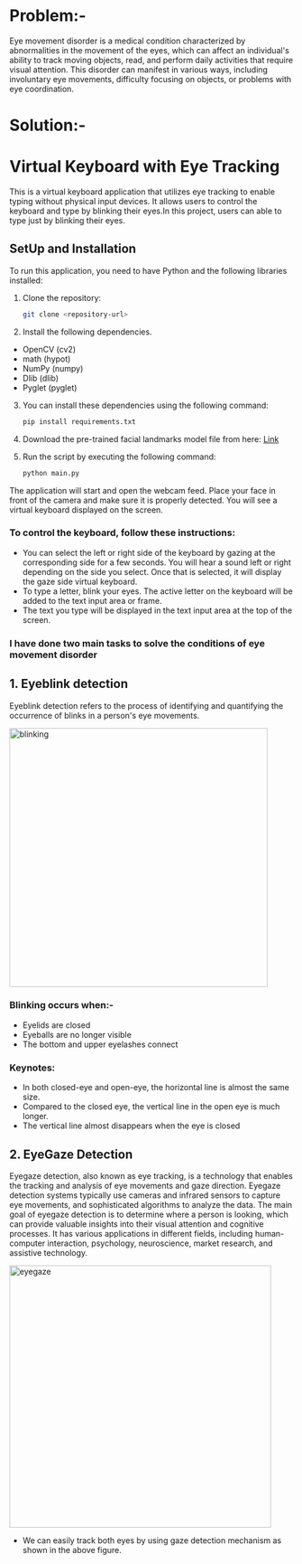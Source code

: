 # Problem:- 

Eye movement disorder is a medical condition characterized by abnormalities in the movement of the eyes, which can affect an individual's ability to track moving objects, read, and perform daily activities that require visual attention. This disorder can manifest in various ways, including involuntary eye movements, difficulty focusing on objects, or problems with eye coordination. 

# Solution:- 
# Virtual Keyboard with Eye Tracking
This is a virtual keyboard application that utilizes eye tracking to enable typing without physical input devices. It allows users to control the keyboard and type by blinking their eyes.In this project, users can able to type just by blinking their eyes.
## SetUp and Installation
To run this application, you need to have Python and the following libraries installed:

1. Clone the repository:

   ```bash
   git clone <repository-url>
   
2. Install the following dependencies.
  - OpenCV (cv2)
  - math (hypot)
  - NumPy (numpy)
  - Dlib (dlib)
  - Pyglet (pyglet)
  
3. You can install these dependencies using the following command:

   ```bash
   pip install requirements.txt

4. Download the pre-trained facial landmarks model file from here:
   [Link](https://github.com/italojs/facial-landmarks-recognition/blob/master/shape_predictor_68_face_landmarks.dat)

5. Run the script by executing the following command:

   ```bash
   python main.py 

The application will start and open the webcam feed. Place your face in front of the camera and make sure it is properly detected. You will see a virtual keyboard displayed on the screen. 

### To control the keyboard, follow these instructions:

- You can select the left or right side of the keyboard by gazing at the corresponding side for a few seconds. You will hear a sound left or right depending on the side you select. Once that is selected, it will display the gaze side virtual keyboard. 
- To type a letter, blink your eyes. The active letter on the keyboard will be added to the text input area or frame.
- The text you type will be displayed in the text input area at the top of the screen.

###  I have done two main tasks to solve the conditions of eye movement disorder 

## 1. Eyeblink detection
Eyeblink detection refers to the process of identifying and quantifying the occurrence of blinks in a person's eye movements.

<img width="458" alt="blinking" src="https://github.com/pathakanuj24/eye-gazing/assets/84982825/cdfe2b64-4161-46ff-b8fe-12666fc61920">

### Blinking occurs when:- 
- Eyelids are closed
- Eyeballs are no longer visible
- The bottom and upper eyelashes connect

### Keynotes: 
- In both closed-eye and open-eye, the horizontal line is almost the same size. 
- Compared to the closed eye, the vertical line in the open eye is much longer. 
- The vertical line almost disappears when the eye is closed


## 2. EyeGaze Detection
Eyegaze detection, also known as eye tracking, is a technology that enables the tracking and analysis of eye movements and gaze direction. Eyegaze detection systems typically use cameras and infrared sensors to capture eye movements, and sophisticated algorithms to analyze the data.
The main goal of eyegaze detection is to determine where a person is looking, which can provide valuable insights into their visual attention and cognitive processes. It has various applications in different fields, including human-computer interaction, psychology, neuroscience, market research, and assistive technology.

<img width="464" alt="eyegaze" src="https://github.com/pathakanuj24/eye-gazing/assets/84982825/609c15df-031b-482e-b19c-c92b3e7b2499">


- We can easily track both eyes by using gaze detection mechanism as shown in the above figure.



